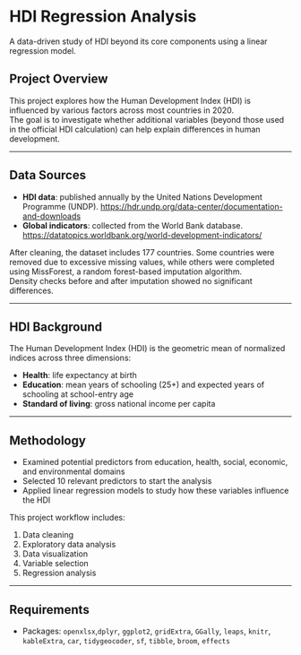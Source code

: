# HDI Regression Analysis

A data-driven study of HDI beyond its core components using a linear regression model.

## Project Overview
This project explores how the Human Development Index (HDI) is influenced by various factors across most countries in 2020.  
The goal is to investigate whether additional variables (beyond those used in the official HDI calculation) can help explain differences in human development.

---

## Data Sources
- **HDI data**: published annually by the United Nations Development Programme (UNDP). https://hdr.undp.org/data-center/documentation-and-downloads  
- **Global indicators**: collected from the World Bank database. https://datatopics.worldbank.org/world-development-indicators/

After cleaning, the dataset includes 177 countries. Some countries were removed due to excessive missing values, while others were completed using MissForest, a random forest-based imputation algorithm.  
Density checks before and after imputation showed no significant differences.

---

## HDI Background
The Human Development Index (HDI) is the geometric mean of normalized indices across three dimensions:
- **Health**: life expectancy at birth  
- **Education**: mean years of schooling (25+) and expected years of schooling at school-entry age  
- **Standard of living**: gross national income per capita

---

## Methodology
- Examined potential predictors from education, health, social, economic, and environmental domains  
- Selected 10 relevant predictors to start the analysis  
- Applied linear regression models to study how these variables influence the HDI  

This project workflow includes:
1. Data cleaning  
2. Exploratory data analysis 
3. Data visualization  
4. Variable selection  
5. Regression analysis  

---
## Requirements
- Packages: `openxlsx`,`dplyr`, `ggplot2`, `gridExtra`, `GGally`, `leaps`, `knitr`, `kableExtra`, `car`, `tidygeocoder`, `sf`, `tibble`, `broom`, `effects`
